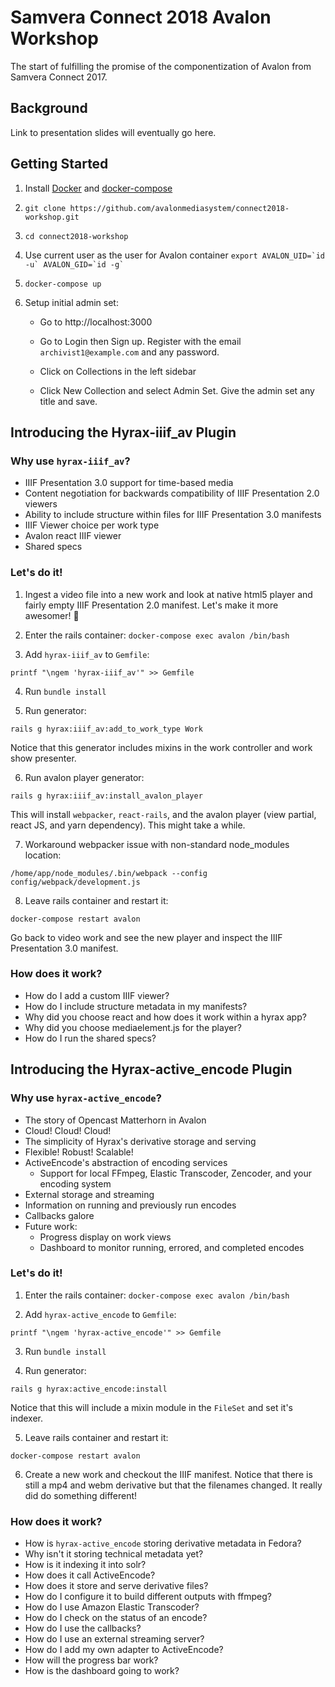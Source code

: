 # Samvera Connect 2018 Avalon Workshop

The start of fulfilling the promise of the componentization of Avalon from Samvera Connect 2017.

## Background

Link to presentation slides will eventually go here.

## Getting Started

1. Install [Docker](https://docs.docker.com/engine/installation/) and [docker-compose](https://docs.docker.com/compose/install/)

2. `git clone https://github.com/avalonmediasystem/connect2018-workshop.git`

3.  `cd connect2018-workshop`

4. Use current user as the user for Avalon container `` export AVALON_UID=`id -u` AVALON_GID=`id -g` ``

5. `docker-compose up`

6. Setup initial admin set:
    - Go to http://localhost:3000

    - Go to Login then Sign up.  Register with the email `archivist1@example.com` and any password.

    - Click on Collections in the left sidebar

    - Click New Collection and select Admin Set.  Give the admin set any title and save.


## Introducing the Hyrax-iiif_av Plugin

### Why use `hyrax-iiif_av`?

- IIIF Presentation 3.0 support for time-based media
- Content negotiation for backwards compatibility of IIIF Presentation 2.0 viewers
- Ability to include structure within files for IIIF Presentation 3.0 manifests
- IIIF Viewer choice per work type
- Avalon react IIIF viewer
- Shared specs

### Let's do it!

1. Ingest a video file into a new work and look at native html5 player and fairly empty IIIF Presentation 2.0 manifest.
Let's make it more awesomer! :unicorn:

2. Enter the rails container: `docker-compose exec avalon /bin/bash`

3. Add `hyrax-iiif_av` to `Gemfile`:
```
printf "\ngem 'hyrax-iiif_av'" >> Gemfile
```

4. Run `bundle install`

5. Run generator:
```
rails g hyrax:iiif_av:add_to_work_type Work
```
Notice that this generator includes mixins in the work controller and work show presenter.

6. Run avalon player generator:
```
rails g hyrax:iiif_av:install_avalon_player
```
This will install `webpacker`, `react-rails`, and the avalon player (view partial, react JS, and yarn dependency).  This might take a while.

7. Workaround webpacker issue with non-standard node_modules location:
```
/home/app/node_modules/.bin/webpack --config config/webpack/development.js
```

8. Leave rails container and restart it:
```
docker-compose restart avalon
```
Go back to video work and see the new player and inspect the IIIF Presentation 3.0 manifest.

### How does it work?

- How do I add a custom IIIF viewer?
- How do I include structure metadata in my manifests?
- Why did you choose react and how does it work within a hyrax app?
- Why did you choose mediaelement.js for the player?
- How do I run the shared specs?


## Introducing the Hyrax-active_encode Plugin

### Why use `hyrax-active_encode`?

- The story of Opencast Matterhorn in Avalon
- Cloud! Cloud! Cloud!
- The simplicity of Hyrax's derivative storage and serving
- Flexible! Robust! Scalable! <insert other buzz words>
- ActiveEncode's abstraction of encoding services
  - Support for local FFmpeg, Elastic Transcoder, Zencoder, and your encoding system
- External storage and streaming
- Information on running and previously run encodes
- Callbacks galore
- Future work:
  - Progress display on work views
  - Dashboard to monitor running, errored, and completed encodes

### Let's do it!

1. Enter the rails container: `docker-compose exec avalon /bin/bash`

2. Add `hyrax-active_encode` to `Gemfile`:
```
printf "\ngem 'hyrax-active_encode'" >> Gemfile
```

3. Run `bundle install`

4. Run generator:
```
rails g hyrax:active_encode:install
```
Notice that this will include a mixin module in the `FileSet` and set it's indexer.

5. Leave rails container and restart it:
```
docker-compose restart avalon
```

6. Create a new work and checkout the IIIF manifest.  Notice that there is still a mp4 and webm derivative but that the filenames changed.  It really did do something different!

### How does it work?

 - How is `hyrax-active_encode` storing derivative metadata in Fedora?
 - Why isn't it storing technical metadata yet?
 - How is it indexing it into solr?
 - How does it call ActiveEncode?
 - How does it store and serve derivative files?
 - How do I configure it to build different outputs with ffmpeg?
 - How do I use Amazon Elastic Transcoder?
 - How do I check on the status of an encode?
 - How do I use the callbacks?
 - How do I use an external streaming server?
 - How do I add my own adapter to ActiveEncode?
 - How will the progress bar work?
 - How is the dashboard going to work?
